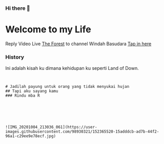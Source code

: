 ### Hi there 👋



# Welcome to my Life

Reply Video Live [The Forest](https://youtu.be/wTH19CAairs/) to channel Windah Basudara
[Tap in here](https://www.figma.com/file/98cbvivoAEO4bMxSEIft3g/Rifqi-Setiansyah-XII-MM2/)
### History

Ini adalah kisah ku dimana kehidupan ku seperti Land of Down.

```For U 


# Jadilah payung untuk orang yang tidak menyukai hujan
## Tapi aku sayang kamu
### Rindu mba R






![IMG_20201004_213036_061](https://user-images.githubusercontent.com/98930321/152365520-15adddcb-ad7b-44f2-96a1-c29ee9e78ecf.jpg)










